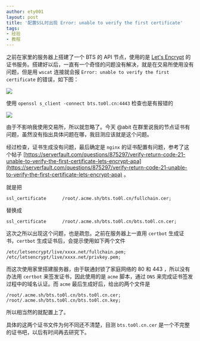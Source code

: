 ```yaml
---
author: ety001
layout: post
title: '配置SSL时出现 Error: unable to verify the first certificate'
tags:
- 经验
- 教程
---
```


之前在家里的服务器上搭建了一个 BTS 的 API 节点，使用的是 [Let's Encrypt](https://letsencrypt.org/) 的证书服务。搭建好以后，一直有一个奇怪的问题没有解决，就是在交易所使用没有问题，但是用 `wscat` 连接就会报 `Error: unable to verify the first certificate` 的错误，如下图：

![](https://steemeditor.com/storage/images/gnx6OCstwifimJW6eBLEE1uyU89DdzWrXFIrkdSR.png)

使用 `openssl s_client -connect bts.to0l.cn:4443` 检查也是有报错的

![](https://steemitimages.com/DQmPEg2q8uMNQmHeoCvPYFNH6hw8xPqKcowikVnjdZjPc2V/image.png)

由于不影响我使用交易所，所以就忽略了。今天 @abit 在群里说我的节点证书有问题，虽然没有指出具体问题在哪，我目测应该就是这个问题。

经过检查，证书生成没有问题，最后确定是 `nginx` 的证书配置有问题，参考了这个帖子 [https://serverfault.com/questions/875297/verify-return-code-21-unable-to-verify-the-first-certificate-lets-encrypt-apa](https://serverfault.com/questions/875297/verify-return-code-21-unable-to-verify-the-first-certificate-lets-encrypt-apa) 。

就是把

```
ssl_certificate      /root/.acme.sh/bts.to0l.cn/fullchain.cer;
```

替换成

```
ssl_certificate      /root/.acme.sh/bts.to0l.cn/bts.to0l.cn.cer;
```

这次之所以出现这个问题，也是疏忽。之前在服务器上一直用 `certbot` 生成证书，`certbot` 生成证书后，会提示使用如下两个文件

```
/etc/letsencrypt/live/xxxx.net/fullchain.pem;
/etc/letsencrypt/live/xxxx.net/privkey.pem;
```

而这次使用家里搭建服务器，由于联通封锁了家庭网络的 80 和 443 ，所以没有办法用 `certbot` 来签发证书，因此使用的是 `acme` 脚本，通过 `DNS` 来完成证书签发过程中的域名认证。而 `acme` 最后生成好后，给出的两个文件是

```
/root/.acme.sh/bts.to0l.cn/bts.to0l.cn.cer;
/root/.acme.sh/bts.to0l.cn/bts.to0l.cn.key;
```

所以相当然的就配置上了。

具体的这两个证书文件为何不同还不清楚，目测 `bts.to0l.cn.cer` 是一个不完整的证书吧，以后有时间再去研究下。